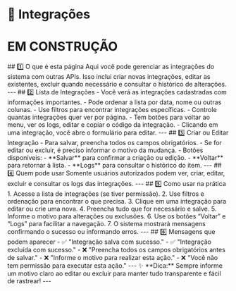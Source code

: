 

# 🔗 Integrações

# EM CONSTRUÇÃO

<!-->

## 1️⃣ O que é esta página

Aqui você pode gerenciar as integrações do sistema com outras APIs. Isso inclui criar novas integrações, editar as existentes, excluir quando necessário e consultar o histórico de alterações.

---

## 2️⃣ Lista de Integrações

- Você verá as integrações cadastradas com informações importantes.  
- Pode ordenar a lista por data, nome ou outras colunas.  
- Use filtros para encontrar integrações específicas.  
- Controle quantas integrações quer ver por página.  
- Tem botões para voltar ao menu, ver os logs, editar e copiar o código da integração.  
- Clicando em uma integração, você abre o formulário para editar.

---

## 3️⃣ Criar ou Editar Integração

- Para salvar, preencha todos os campos obrigatórios.  
- Se for editar ou excluir, é preciso informar o motivo da mudança.  
- Botões disponíveis:  
  - **Salvar** para confirmar a criação ou edição.  
  - **Voltar** para retornar à lista.  
  - **Logs** para consultar o histórico do item.

---

## 4️⃣ Quem pode usar

Somente usuários autorizados podem ver, criar, editar, excluir e consultar os logs das integrações.

---

## 5️⃣ Como usar na prática

1. Acesse a lista de integrações (se tiver permissão).  
2. Use filtros e ordenação para encontrar o que precisa.  
3. Clique em uma integração para editar ou crie uma nova.  
4. Preencha tudo que for necessário e salve.  
5. Informe o motivo para alterações ou exclusões.  
6. Use os botões “Voltar” e “Logs” para facilitar a navegação.  
7. O sistema mostrará mensagens confirmando o sucesso ou informando erros.

---

## 6️⃣ Mensagens que podem aparecer

- ✅ "Integração salva com sucesso."  
- ✅ "Integração excluída com sucesso."  
- ❌ "Preencha todos os campos obrigatórios antes de salvar."  
- ❌ "Informe o motivo para realizar esta ação."  
- ❌ "Você não tem permissão para executar esta ação."

---

✨ **Dica:** Sempre informe um motivo claro ao editar ou excluir para manter tudo transparente e fácil de rastrear!

---